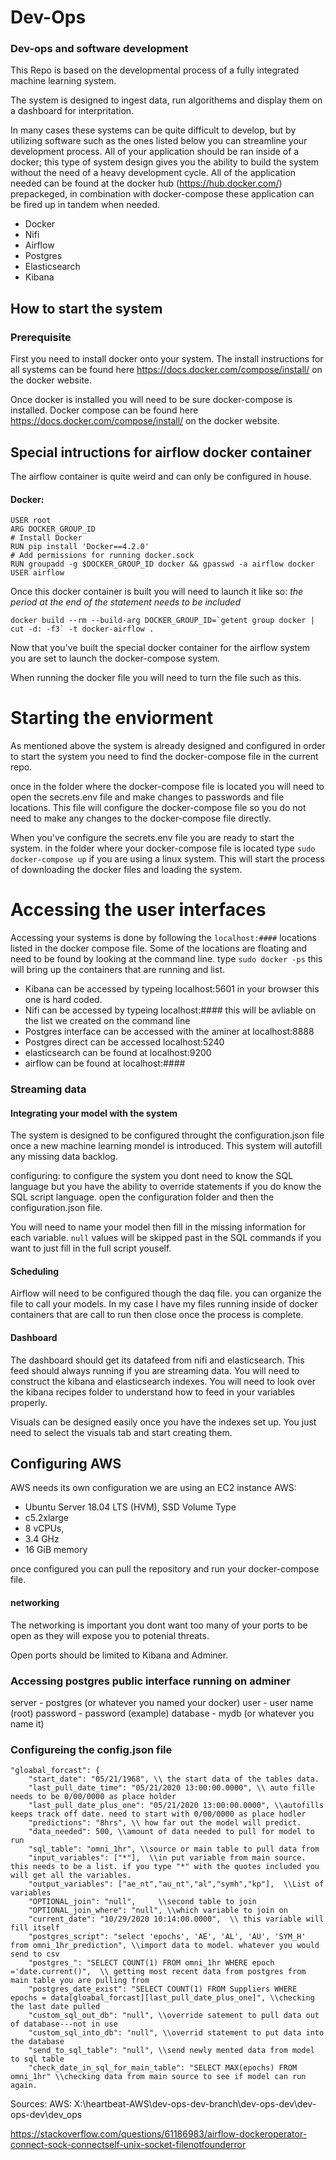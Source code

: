 # Dev-Ops
### Dev-ops and software development

This Repo is based on the developmental process of a fully integrated machine learning system. 

The system is designed to ingest data, run algorithems and display them on a dashboard for interpritation. 

In many cases these systems can be quite difficult to develop, but by utilizing software such as the ones listed below you can streamline your development process. All of your application should be ran inside of a docker; this type of system design gives you the ability to build the system without the need of a heavy development cycle. All of the application needed can be found at the docker hub (https://hub.docker.com/) prepackeged, in combination with docker-compose these application can be fired up in tandem when needed. 

- Docker
- Nifi
- Airflow
- Postgres
- Elasticsearch
- Kibana


## How to start the system

### Prerequisite
First you need to install docker onto your system. The install instructions for all systems can be found here https://docs.docker.com/compose/install/ on the docker website.

Once docker is installed you will need to be sure docker-compose is installed. Docker compose can be found here https://docs.docker.com/compose/install/ on the docker website.

## Special intructions for airflow docker container

The airflow container is quite weird and can only be configured in house. 

#### Docker:

```FROM puckel/docker-airflow:latest
USER root
ARG DOCKER_GROUP_ID
# Install Docker
RUN pip install 'Docker==4.2.0'
# Add permissions for running docker.sock
RUN groupadd -g $DOCKER_GROUP_ID docker && gpasswd -a airflow docker
USER airflow
```

Once this docker container is built you will need to launch it like so: *the period at the end of the statement needs to be included*

``` 
docker build --rm --build-arg DOCKER_GROUP_ID=`getent group docker | cut -d: -f3` -t docker-airflow .
```
Now that you've built the special docker container for the airflow system you are set to launch the docker-compose system. 

When running the docker file you will need to turn the file such as this.

# Starting the enviorment
As mentioned above the system is already designed and configured in order to start the system you need to find the docker-compose file in the current repo. 

once in the folder where the docker-compose file is located you will need to open the secrets.env file and make changes to passwords and file locations. This file will configure the docker-compose file so you do not need to make any changes to the docker-compose file directly. 

When you've configure the secrets.env file you are ready to start the system. in the folder where your docker-compose file is located type `sudo docker-compose up` if you are using a linux system. This will start the process of downloading the docker files and loading the system.

# Accessing the user interfaces
Accessing your systems is done by following the `localhost:####` locations listed in the docker compose file. Some of the locations are floating and need to be found by looking at the command line. type `sudo docker -ps` this will bring up the containers that are running and list.

- Kibana can be accessed by typeing localhost:5601 in your browser this one is hard coded.
- Nifi can be accessed by typeing localhost:#### this will be avliable on the list we created on the command line
- Postgres interface can be accessed with the aminer at localhost:8888
- Postgres direct can be accessed localhost:5240
- elasticsearch can be found at localhost:9200
- airflow can be found at localhost:####


### Streaming data
#### Integrating your model with the system
The system is designed to be configured throught the configuration.json file once a new machine learning mondel is introduced. This system will autofill any missing data backlog.

configuring:
to configure the system you dont need to know the SQL language but you have the ability to override statements if you do know the SQL script language. 
open the configuration folder and then the configuration.json file.

You will need to name your model then fill in the missing information for each variable. 
`null` values will be skipped past in the SQL commands if you want to just fill in the full script youself. 

#### Scheduling 

Airflow will need to be configured though the daq file.
you can organize the file to call your models. In my case I have my files running inside of docker containers that are call to run then close once the process is complete. 

#### Dashboard

The dashboard should get its datafeed from nifi and elasticsearch. This feed should always running if you are streaming data. You will need to construct the kibana and elasticsearch indexes. You will need to look over the kibana recipes folder to understand how to feed in your variables properly.

Visuals can be designed easily once you have the indexes set up. You just need to select the visuals tab and start creating them.

## Configuring AWS

AWS needs its own configuration we are using an EC2 instance 
AWS:
- Ubuntu Server 18.04 LTS (HVM), SSD Volume Type 
- c5.2xlarge 
- 8 vCPUs, 
- 3.4 GHz
- 16 GiB memory

once configured you can pull the repository and run your docker-compose file.

#### networking

The networking is important you dont want too many of your ports to be open as they will expose you to potenial threats. 

Open ports should be limited to Kibana and Adminer. 


### Accessing postgres public interface running on adminer

server - postgres (or whatever you named your docker)
user - user name (root)
password - password (example)
database - mydb (or whatever you name it)


### Configureing the config.json file
    "gloabal_forcast": {
        "start_date": "05/21/1968", \\ the start data of the tables data. 
        "last_pull_date_time": "05/21/2020 13:00:00.0000", \\ auto fille needs to be 0/00/0000 as place holder
        "last_pull_date_plus_one": "05/21/2020 13:00:00.0000", \\autofills keeps track off date. need to start with 0/00/0000 as place hodler
        "predictions": "8hrs", \\ how far out the model will predict.
        "data_needed": 500, \\amount of data needed to pull for model to run
        "sql_table": "omni_1hr", \\source or main table to pull data from
        "input_variables": ["*"],  \\in put variable from main source. this needs to be a list. if you type "*" with the quotes included you will get all the variables.
        "output_variables": ["ae_nt","au_nt","al","symh","kp"],  \\List of variables
        "OPTIONAL_join": "null",     \\second table to join
        "OPTIONAL_join_where": "null", \\which variable to join on
        "current_date": "10/29/2020 10:14:00.0000",  \\ this variable will fill itself
        "postgres_script": "select 'epochs', 'AE', 'AL', 'AU', 'SYM_H' from omni_1hr_prediction", \\import data to model. whatever you would send to csv
        "postgres_": "SELECT COUNT(1) FROM omni_1hr WHERE epoch ='date.current()",  \\ getting most recent data from postgres from main table you are pulling from
        "postgres_date_exist": "SELECT COUNT(1) FROM Suppliers WHERE epochs = data[gloabal_forcast][last_pull_date_plus_one]", \\checking the last date pulled
        "custom_sql_out_db": "null", \\override satement to pull data out of database---not in use
        "custom_sql_into_db": "null", \\overrid statement to put data into the database
        "send_to_sql_table": "null", \\send newly mented data from model to sql table
        "check_date_in_sql_for_main_table": "SELECT MAX(epochs) FROM omni_1hr" \\checking data from main source to see if model can run again. 

Sources:
AWS: X:\heartbeat-AWS\dev-ops-dev-branch\dev-ops-dev\dev-ops-dev\dev_ops

https://stackoverflow.com/questions/61186983/airflow-dockeroperator-connect-sock-connectself-unix-socket-filenotfounderror

